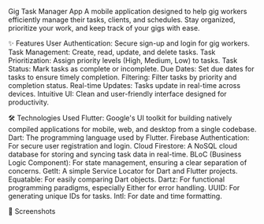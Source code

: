 Gig Task Manager App
A mobile application designed to help gig workers efficiently manage their tasks, clients, and schedules. Stay organized, prioritize your work, and keep track of your gigs with ease.

✨ Features
User Authentication: Secure sign-up and login for gig workers.
Task Management: Create, read, update, and delete tasks.
Task Prioritization: Assign priority levels (High, Medium, Low) to tasks.
Task Status: Mark tasks as complete or incomplete.
Due Dates: Set due dates for tasks to ensure timely completion.
Filtering: Filter tasks by priority and completion status.
Real-time Updates: Tasks update in real-time across devices.
Intuitive UI: Clean and user-friendly interface designed for productivity.

🛠️ Technologies Used
Flutter: Google's UI toolkit for building natively compiled applications for mobile, web, and desktop from a single codebase.
Dart: The programming language used by Flutter.
Firebase Authentication: For secure user registration and login.
Cloud Firestore: A NoSQL cloud database for storing and syncing task data in real-time.
BLoC (Business Logic Component): For state management, ensuring a clear separation of concerns.
GetIt: A simple Service Locator for Dart and Flutter projects.
Equatable: For easily comparing Dart objects.
Dartz: For functional programming paradigms, especially Either for error handling.
UUID: For generating unique IDs for tasks.
Intl: For date and time formatting.

📸 Screenshots
